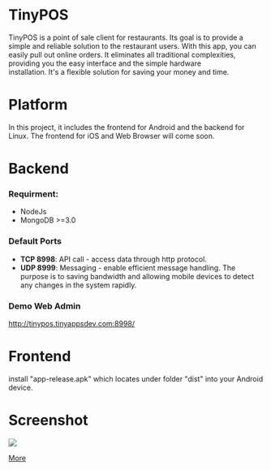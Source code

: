 # TinyPOS
TinyPOS is a point of sale client for restaurants. Its goal is to provide a simple and reliable
solution to the restaurant users. With this app, you can easily pull out online orders. It eliminates
all traditional complexities, providing you the easy interface and the simple hardware
installation. It's a flexible solution for saving your money and time.


# Platform
In this project, it includes the frontend for Android and the backend for Linux. The frontend for iOS and Web Browser will come soon.


# Backend
### Requirment:
* NodeJs
* MongoDB >=3.0

### Default Ports
* **TCP 8998**: API call - access data through http protocol.
* **UDP 8999**: Messaging - enable efficient message handling. The purpose is to saving bandwidth and allowing mobile devices to detect any changes in the system rapidly.

### Demo Web Admin
http://tinypos.tinyappsdev.com:8998/


# Frontend
install "app-release.apk" which locates under folder "dist" into your Android device.

# Screenshot

![](https://raw.githubusercontent.com/michaelhuang8192/TinyPOS/master/screenshot_600/device-2016-12-21-132759.png)

[More](screenshot_600)
 
